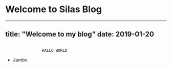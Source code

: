 # Welcome to Silas Blog


---
title: "Welcome to my blog"
date: 2019-01-20
---

~~~
    
                HALLO WORLD

~~~


- Jambo
